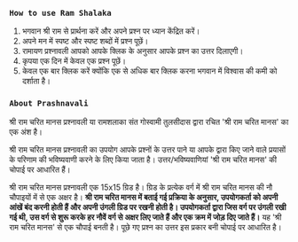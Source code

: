 ### `How to use Ram Shalaka`

1. भगवान श्री राम से प्रार्थना करें और अपने प्रश्न पर ध्यान केंद्रित करें।
2. अपने मन में स्पष्ट और स्पष्ट शब्दों में प्रश्न पूछें।
3. रामायण प्रश्नावली आपको आपके क्लिक के अनुसार आपके प्रश्न का उत्तर दिलाएगी।
4. कृपया एक दिन में केवल एक प्रश्न पूछें।
5. केवल एक बार क्लिक करें क्योंकि एक से अधिक बार क्लिक करना भगवान में विश्वास की कमी को दर्शाता है।



### `About Prashnavali`

श्री राम चरित मानस प्रश्नावली या रामशलाका संत गोस्वामी तुलसीदास द्वारा रचित 'श्री राम चरित मानस' का एक अंश है।

श्री राम चरित मानस प्रश्नावली का उपयोग आपके प्रश्नों के उत्तर पाने या आपके द्वारा किए जाने वाले प्रयासों के परिणाम की भविष्यवाणी करने के लिए किया जाता है। उत्तर/भविष्यवाणियां 'श्री राम चरित मानस' की चोपाई पर आधारित हैं।

श्री राम चरित मानस प्रश्नावली एक 15x15 ग्रिड है। ग्रिड के प्रत्येक वर्ग में श्री राम चरित मानस की नौ चौपाइयों में से एक अक्षर है। **श्री राम चरित मानस में बताई गई प्रक्रिया के अनुसार, उपयोगकर्ता को अपनी आंखें बंद करनी होती हैं और अपनी उंगली ग्रिड पर रखनी होती है। उपयोगकर्ता द्वारा जिस वर्ग पर उंगली रखी गई थी, उस वर्ग से शुरू करके हर नौवें वर्ग से अक्षर लिए जाते हैं और एक क्रम में जोड़ दिए जाते हैं।** यह 'श्री राम चरित मानस' से एक चौपाई बनती है। पूछे गए प्रश्न का उत्तर इस प्रकार बनी चोपाई पर आधारित है।
